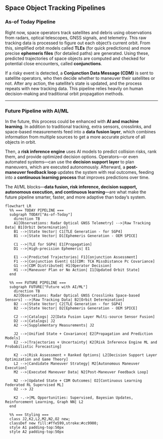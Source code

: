 
## Space Object Tracking Pipelines

### As-of Today Pipeline

Right now, space operators track satellites and debris using observations from radars, optical telescopes, GNSS signals, and telemetry. This raw tracking data is processed to figure out each object’s current orbit. From this, simplified orbit models called **TLEs** (for quick predictions) and more precise **ephemeris files** (for detailed paths) are generated. Using these, predicted trajectories of space objects are computed and checked for potential close encounters, called **conjunctions**. 

If a risky event is detected, a **Conjunction Data Message (CDM)** is sent to satellite operators, who then decide whether to maneuver their satellites or not. After any action, the satellite’s state is updated, and the process repeats with new tracking data. This pipeline relies heavily on human decision-making and traditional orbit propagation methods.

---

### Future Pipeline with AI/ML

In the future, this process could be enhanced with **AI and machine learning**. In addition to traditional tracking, extra sensors, crosslinks, and space-based measurements feed into a **data fusion layer**, which combines information from multiple sources to get a more accurate picture of all objects in orbit. 

Then, a **risk inference engine** uses AI models to predict collision risks, rank them, and provide optimized decision options. Operators—or even automated systems—can use the **decision support layer** to plan maneuvers, which are executed autonomously. Afterward, a **post-maneuver feedback loop** updates the system with real outcomes, feeding into a **continuous learning process** that improves predictions over time. 

The AI/ML blocks—**data fusion, risk inference, decision support, autonomous execution, and continuous learning**—are what make the future pipeline smarter, faster, and more adaptive than today’s system.



```mermaid
flowchart LR
  %% === TODAY PIPELINE ===
  subgraph TODAY["As-of-Today"]
    direction TB
    A1[Observations: Radar Optical GNSS Telemetry] -->|Raw Tracking Data| B1[Orbit Determination]
    B1 -->|State Vector| C1[TLE Generation - for SGP4]
    B1 -->|State Vector| D1[Ephemeris Generation - OEM SPICE]

    C1 -->|TLE for SGP4| E1[Propagation]
    D1 -->|High-precision Ephemeris| E1

    E1 -->|Predicted Trajectories| F1[Conjunction Assessment]
    F1 -->|Conjunction Event| G1[CDM: TCA MissDistance Pc Covariance]
    G1 -->|CDM Distributed| H1[Operator Decision]
    H1 -->|Maneuver Plan or No Action| I1[Updated Orbit State]
  end

  %% === FUTURE PIPELINE ===
  subgraph FUTURE["Future with AI/ML"]
    direction TB
    A2[Observations: Radar Optical GNSS Crosslinks Space-based Sensors] -->|Raw Tracking Data| B2[Orbit Determination]
    B2 -->|State Vector| C2[TLE Generation - for SGP4]
    B2 -->|State Vector| D2[Ephemeris Generation - OEM SPICE]

    C2 -->|Catalogs| J2[Data Fusion Layer Multi-source Sensor Fusion]
    D2 -->|Catalogs| J2
    A2 -->|Supplementary Measurements| J2

    J2 -->|Unified State + Covariance| E2[Propagation and Prediction Models]
    E2 -->|Trajectories + Uncertainty| K2[Risk Inference Engine ML and Probabilistic Forecasting]

    K2 -->|Risk Assessment + Ranked Options| L2[Decision Support Layer Optimization and Game Theory]
    L2 -->|Candidate Maneuver Strategy| M2[Autonomous Maneuver Execution]
    M2 -->|Executed Maneuver Data| N2[Post-Maneuver Feedback Loop]

    N2 -->|Updated State + CDM Outcomes| O2[Continuous Learning Federated RL Supervised ML]
    O2 --> J2

    K2 -.->|ML Opportunities: Supervised, Bayesian Updates, Reinforcement Learning, Graph NN| L2
  end

  %% === Styling ===
  class J2,K2,L2,M2,N2,O2 new;
  classDef new fill:#ffe599,stroke:#cc9900;
  style A1 padding-top:50px
  style A2 padding-top:50px


```
